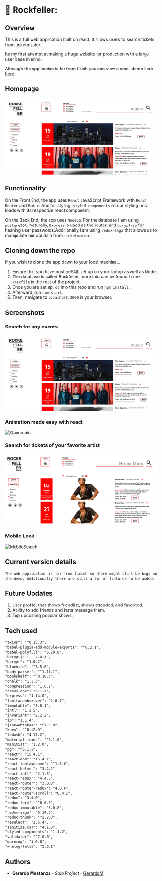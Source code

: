 # :musical_score: Rockfeller: 


## Overview

This is a full web application built on react, it allows users to search
tickets from ticketmaster.

Its my first attempt at making a huge website for production with a large user base in mind. 

Although the application is far from finish you can view a small demo here
[here](https://rockfeller.herokuapp.com/).


## Homepage
![HomePage](screenshots/main.jpg)

## Functionality
On the Front End, the app uses `React` JavaScript Framework with `React Router` and `Redux`. And for styling, `styled-components` so our styling only loads with its respective react component.

On the Back End, the app uses `NodeJS`. For the database I am using `postgreSQl`. Naturally, `Express` is used as the router, and `bcrypt-js` for hashing user passwords.Additionally I am using `redux-saga` that allows us to manipulate our api data from `ticketmaster`.



## Cloning down the repo
If you wish to clone the app down to your local machine...
  1. Ensure that you have postgreSQL set up on your laptop as well as Node.
  2. The database is called Rockfeller, more info can be found in the `knexfile` in the root of the project.
  3. Once you are set up, `cd` into this repo and run `npm install`.
  4. Afterward, run `npm start`.
  5. Then, navigate to `localhost:3000` in your browser.



## Screenshots

### Search for any events
![Main](screenshots/main.jpg)

### Animation made easy with react
![Openmain](creenshots/openmain.jpg)

### Search for tickets of your favorite artist
![BrunoSearch](screenshots/brunosearch.png)

### Mobile Look
![MobileSearch](screenshots/rockgeneremobile.png.png)


## Current version details
    The web application is far from finish so there might still be bugs on the demo. Additionally there are still a ton of features to be added.

## Future Updates
  1. User profile, that shows friendlist, shows attended, and favorited.
  2. Ability to add friends and insta message them.
  3. Top upcoming popular shows.


## Tech used

    "axios": "^0.15.3",
    "babel-plugin-add-module-exports": "^0.2.1",
    "babel-polyfill": "6.20.0",
    "bcryptjs": "^2.4.3",
    "bcrypt": "1.0.2",
    "bluebird": "^3.5.0",
    "body-parser": "^1.17.1",
    "bookshelf": "^0.10.3",
    "chalk": "1.1.3",
    "compression": "1.6.2",
    "cross-env": "3.1.3",
    "express": "4.14.0",
    "fontfaceobserver": "2.0.7",
    "immutable": "3.8.1",
    "intl": "1.2.5",
    "invariant": "2.2.2",
    "ip": "1.1.4",
    "jsonwebtoken": "^7.3.0",
    "knex": "^0.12.9",
    "lodash": "4.17.2",
    "material-icons": "^0.1.0",
    "minimist": "1.2.0",
    "pg": "^6.1.5",
    "react": "15.4.1",
    "react-dom": "15.4.1",
    "react-fontawesome": "^1.5.0",
    "react-helmet": "3.2.2",
    "react-intl": "2.1.5",
    "react-redux": "4.4.6",
    "react-router": "3.0.0",
    "react-router-redux": "4.0.6",
    "react-router-scroll": "0.4.1",
    "redux": "3.6.0",
    "redux-form": "^6.6.0",
    "redux-immutable": "3.0.8",
    "redux-saga": "0.14.0",
    "redux-thunk": "^2.2.0",
    "reselect": "2.5.4",
    "sanitize.css": "4.1.0",
    "styled-components": "1.1.2",
    "validator": "^7.0.0",
    "warning": "3.0.0",
    "whatwg-fetch": "2.0.1"


## Authors

* **Gerardo Mestanza** - *Solo Project* - [GerardoM](https://github.com/Gmes23)
